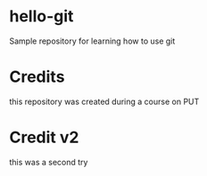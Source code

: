 # hello-git
Sample repository for learning how to use git
# Credits 
this repository was created during a course on PUT 
# Credit v2
this was a second try
